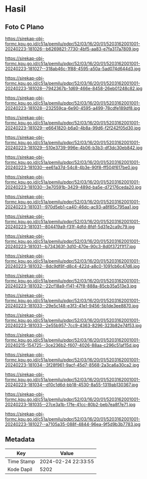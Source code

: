 # Hasil

## Foto C Plano

https://sirekap-obj-formc.kpu.go.id/c51a/pemilu/pdpr/52/03/16/20/01/5203162001001-20240223-181026--b6269821-7730-4bf5-aa83-e7fa317a7809.jpg

https://sirekap-obj-formc.kpu.go.id/c51a/pemilu/pdpr/52/03/16/20/01/5203162001001-20240223-181027--318ab46c-1f88-4595-a50a-5ad074d644d3.jpg

https://sirekap-obj-formc.kpu.go.id/c51a/pemilu/pdpr/52/03/16/20/01/5203162001001-20240223-181028--7942367b-1d69-466e-8458-26eb01248c82.jpg

https://sirekap-obj-formc.kpu.go.id/c51a/pemilu/pdpr/52/03/16/20/01/5203162001001-20240223-181028--232559ca-6e90-4595-a499-78cdfe189df8.jpg

https://sirekap-obj-formc.kpu.go.id/c51a/pemilu/pdpr/52/03/16/20/01/5203162001001-20240223-181029--e6641820-b6a0-4b8a-99d6-f2f242f05d30.jpg

https://sirekap-obj-formc.kpu.go.id/c51a/pemilu/pdpr/52/03/16/20/01/5203162001001-20240223-181029--510e3739-996e-4b06-b3b3-df3dc30eb842.jpg

https://sirekap-obj-formc.kpu.go.id/c51a/pemilu/pdpr/52/03/16/20/01/5203162001001-20240223-181030--ee61a37d-54c8-4b3e-90f8-ff504f617be0.jpg

https://sirekap-obj-formc.kpu.go.id/c51a/pemilu/pdpr/52/03/16/20/01/5203162001001-20240223-181030--3e70591b-3429-489d-ba5e-d72176ceda20.jpg

https://sirekap-obj-formc.kpu.go.id/c51a/pemilu/pdpr/52/03/16/20/01/5203162001001-20240223-181031--970d5eb1-ca40-46dc-ac93-a8f85c795aa1.jpg

https://sirekap-obj-formc.kpu.go.id/c51a/pemilu/pdpr/52/03/16/20/01/5203162001001-20240223-181031--804419a9-f31f-4dfd-8fdf-5d31e2ca9c79.jpg

https://sirekap-obj-formc.kpu.go.id/c51a/pemilu/pdpr/52/03/16/20/01/5203162001001-20240223-181031--b734363f-3d10-470e-90c3-8d0f372f1f17.jpg

https://sirekap-obj-formc.kpu.go.id/c51a/pemilu/pdpr/52/03/16/20/01/5203162001001-20240223-181032--8dc9df8f-d8c4-422d-a8c0-1091cb6c47d6.jpg

https://sirekap-obj-formc.kpu.go.id/c51a/pemilu/pdpr/52/03/16/20/01/5203162001001-20240223-181032--22cf18a9-f141-47f8-888a-85cb35a513e3.jpg

https://sirekap-obj-formc.kpu.go.id/c51a/pemilu/pdpr/52/03/16/20/01/5203162001001-20240223-181033--29e5c148-e3f3-41e1-9456-5b1de3ee8870.jpg

https://sirekap-obj-formc.kpu.go.id/c51a/pemilu/pdpr/52/03/16/20/01/5203162001001-20240223-181033--2e55b957-7cc9-4363-8296-323b82e74f53.jpg

https://sirekap-obj-formc.kpu.go.id/c51a/pemilu/pdpr/52/03/16/20/01/5203162001001-20240215-154725--3ce236b2-f607-4026-88aa-c296c51af15d.jpg

https://sirekap-obj-formc.kpu.go.id/c51a/pemilu/pdpr/52/03/16/20/01/5203162001001-20240223-181034--3f28f961-9acf-45d7-8568-2a3ca6a30ca2.jpg

https://sirekap-obj-formc.kpu.go.id/c51a/pemilu/pdpr/52/03/16/20/01/5203162001001-20240223-181034--d10c1d6d-bb18-4530-8a55-1319ab130367.jpg

https://sirekap-obj-formc.kpu.go.id/c51a/pemilu/pdpr/52/03/16/20/01/5203162001001-20240223-181035--27ce3a1b-17fe-41cc-80b2-beb7ea8f7e71.jpg

https://sirekap-obj-formc.kpu.go.id/c51a/pemilu/pdpr/52/03/16/20/01/5203162001001-20240223-181027--a7105a35-088f-4844-96ea-9f5d9b3b7783.jpg


## Metadata

| Key        | Value               |
| ---------- | ------------------- |
| Time Stamp | 2024-02-24 22:33:55 |
| Kode Dapil | 5202                |



